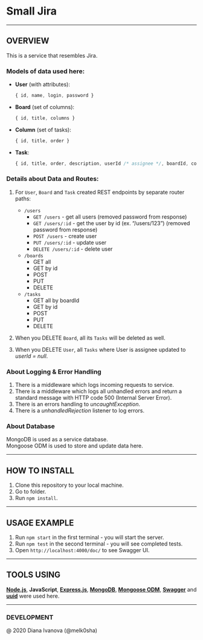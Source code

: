 # Small Jira

---

## OVERVIEW

This is a service that resembles Jira.

### Models of data used here:

- **User** (with attributes):
  ```javascript
  { id, name, login, password }
  ```
- **Board** (set of columns):
  ```javascript
  { id, title, columns }
  ```
- **Column** (set of tasks):
  ```javascript
  { id, title, order }
  ```
- **Task**:
  ```javascript
  { id, title, order, description, userId /* assignee */, boardId, columnId }
  ```

### Details about Data and Routes:

1. For `User`, `Board` and `Task` created REST endpoints by separate router paths:

   - `/users`
     - `GET /users` - get all users (removed password from response)
     - `GET /users/:id` - get the user by id (ex. “/users/123”) (removed password from response)
     - `POST /users` - create user
     - `PUT /users/:id` - update user
     - `DELETE /users/:id` - delete user
   - `/boards`
     - GET all
     - GET by id
     - POST
     - PUT
     - DELETE
   - `/tasks`
     - GET all by boardId
     - GET by id
     - POST
     - PUT
     - DELETE

2. When you DELETE `Board`, all its `Tasks` will be deleted as well.

3. When you DELETE `User`, all `Tasks` where User is assignee updated to *userId = null*.

### About Logging & Error Handling

1. There is a middleware which logs incoming requests to service.
2. There is a middleware which logs all unhandled errors and return a standard message with HTTP code 500 (Internal Server Error).
3. There is an errors handling to *uncaughtException*.
4. There is a *unhandledRejection* listener to log errors.

### About Database

MongoDB is used as a service database.  
Mongoose ODM is used to store and update data here.

---

## HOW TO INSTALL

1. Clone this repository to your local machine.
2. Go to folder.
3. Run `npm install`.

---

## USAGE EXAMPLE

1. Run `npm start` in the first terminal - you will start the server.
2. Run `npm test` in the second terminal - you will see completed tests.
3. Open `http://localhost:4000/doc/` to see Swagger UI.

---

## TOOLS USING

**[Node.js](https://nodejs.org/en/)**, **JavaScript**, **[Express.js](https://expressjs.com/ru/)**, **[MongoDB](https://www.mongodb.com/)**, **[Mongoose ODM](https://mongoosejs.com/)**, **[Swagger](https://swagger.io/)** and **[uuid](https://www.npmjs.com/package/uuid)** were used here.

---

### DEVELOPMENT

@ 2020 Diana Ivanova (@melk0sha)

